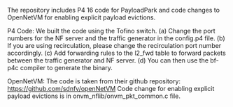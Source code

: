 The repository includes P4 16 code for PayloadPark and code changes to OpenNetVM
for enabling explicit payload evictions.

P4 Code: We built the code using the Tofino switch.
(a) Change the port numbers for the NF server and the traffic generator
in the config.p4 file.
(b) If you are using recirculation, please change the recirculation port number
accordingly. 
(c) Add forwarding rules to the l2_fwd table to forward packets between the traffic
generator and NF server.
(d) You can then use the bf-p4c compiler to generate the binary.


OpenNetVM: The code is taken from their github repository: https://github.com/sdnfv/openNetVM
Code change for enabling explicit payload evictions is in onvm_nflib/onvm_pkt_common.c
file.
